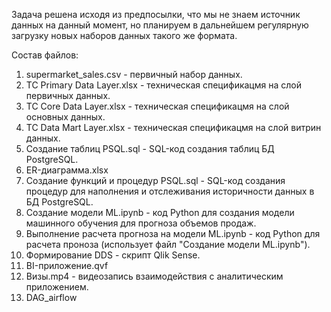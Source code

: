 Задача решена исходя из предпосылки, что мы не знаем источник данных на данный момент, но планируем в дальнейшем регулярную загрузку новых наборов данных такого же формата.

Состав файлов:
1. supermarket_sales.csv - первичный набор данных.
2. ТС Primary Data Layer.xlsx - техническая спецификацмя на слой первичных данных.
3. ТС Core Data Layer.xlsx - техническая спецификацмя на слой основных данных.
4. ТС Data Mart Layer.xlsx - техническая спецификацмя на слой витрин данных.
5. Создание таблиц PSQL.sql - SQL-код создания таблиц БД PostgreSQL.
6. ER-диаграмма.xlsx
7. Создание функций и процедур PSQL.sql - SQL-код создания процедур для наполнения и отслеживания историчности данных в БД PostgreSQL.
8. Создание модели ML.ipynb - код Python для создания модели машинного обучения для прогноза объемов продаж.
9. Выполнение расчета прогноза на модели ML.ipynb - код Python для расчета проноза (использует файл "Создание модели ML.ipynb").
10. Формирование DDS - скрипт Qlik Sense.
11. BI-приложение.qvf
12. Визы.mp4 - видеозапись взаимодействия с аналитическим приложением.
13. DAG_airflow
